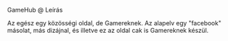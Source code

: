 GameHub @ Leírás

Az egész egy közösségi oldal, de Gamereknek. Az alapelv egy "facebook" másolat, más dizájnal, és illetve ez az oldal cak is
Gamereknek készül.
